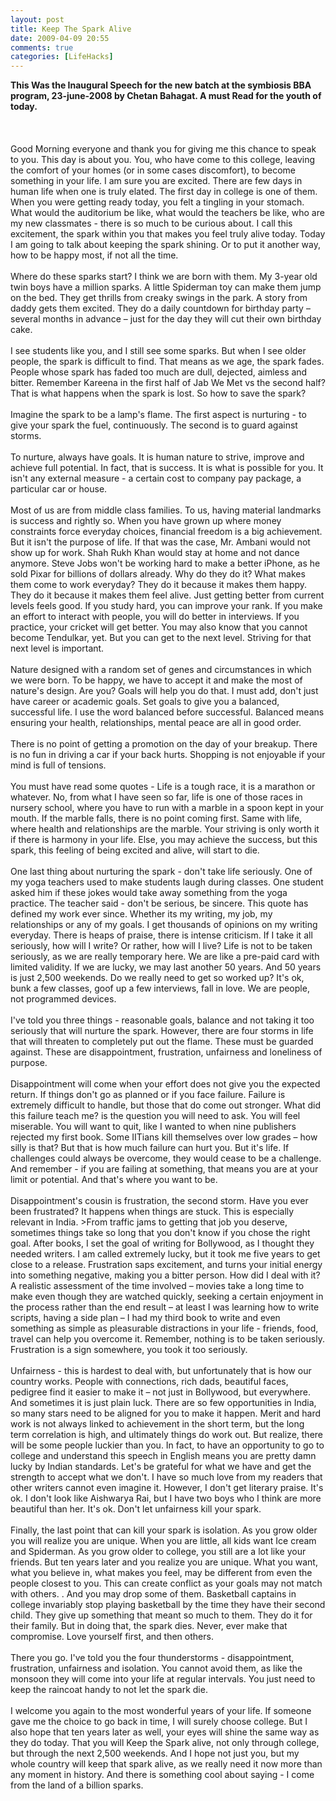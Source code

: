 ```yaml
---
layout: post
title: Keep The Spark Alive
date: 2009-04-09 20:55
comments: true
categories: [LifeHacks]
---
```

<span style="font-weight:bold;">This Was the Inaugural Speech for the new batch at the symbiosis BBA program, 23-june-2008 by Chetan Bahagat. A must Read for the youth of today.</span><br /><br /><br /><br />Good Morning everyone and thank you for giving me this chance to speak to you. This day is about you. You, who have come to this college, leaving the comfort of your homes (or in some cases discomfort), to become something in your life. I am sure you are excited. There are few days in human life when one is truly elated. The first day in college is one of them. When you were getting ready today, you felt a tingling in your stomach. What would the auditorium be like, what would the teachers be like, who are my new classmates - there is so much to be curious about. I call this excitement, the spark within you that makes you feel truly alive today. Today I am going to talk about keeping the spark shining. Or to put it another way, how to be happy most, if not all the time.<br /><br />Where do these sparks start? I think we are born with them. My 3-year old twin boys have a million sparks. A little Spiderman toy can make them jump on the bed. They get thrills from creaky swings in the park. A story from daddy gets them excited. They do a daily countdown for birthday party – several months in advance – just for the day they will cut their own birthday cake.<br /><br />I see students like you, and I still see some sparks. But when I see older people, the spark is difficult to find. That means as we age, the spark fades. People whose spark has faded too much are dull, dejected, aimless and bitter. Remember Kareena in the first half of Jab We Met vs the second half? That is what happens when the spark is lost. So how to save the spark?<br /><br />Imagine the spark to be a lamp's flame. The first aspect is nurturing - to give your spark the fuel, continuously. The second is to guard against storms.<br /><br />To nurture, always have goals. It is human nature to strive, improve and achieve full potential. In fact, that is success. It is what is possible for you. It isn't any external measure - a certain cost to company pay package, a particular car or house.<br /><br />Most of us are from middle class families. To us, having material landmarks is success and rightly so. When you have grown up where money constraints force everyday choices, financial freedom is a big achievement. But it isn't the purpose of life. If that was the case, Mr. Ambani would not show up for work. Shah Rukh Khan would stay at home and not dance anymore. Steve Jobs won't be working hard to make a better iPhone, as he sold Pixar for billions of dollars already. Why do they do it? What makes them come to work everyday? They do it because it makes them happy. They do it because it makes them feel alive. Just getting better from current levels feels good. If you study hard, you can improve your rank. If you make an effort to interact with people, you will do better in interviews. If you practice, your cricket will get better. You may also know that you cannot become Tendulkar, yet. But you can get to the next level. Striving for that next level is important.<br /><br />Nature designed with a random set of genes and circumstances in which we were born. To be happy, we have to accept it and make the most of nature's design. Are you? Goals will help you do that. I must add, don't just have career or academic goals. Set goals to give you a balanced, successful life. I use the word balanced before successful. Balanced means ensuring your health, relationships, mental peace are all in good order.<br /><br />There is no point of getting a promotion on the day of your breakup. There is no fun in driving a car if your back hurts. Shopping is not enjoyable if your mind is full of tensions.<br /><br />You must have read some quotes - Life is a tough race, it is a marathon or whatever. No, from what I have seen so far, life is one of those races in nursery school, where you have to run with a marble in a spoon kept in your mouth. If the marble falls, there is no point coming first. Same with life, where health and relationships are the marble. Your striving is only worth it if there is harmony in your life. Else, you may achieve the success, but this spark, this feeling of being excited and alive, will start to die.<br /><br />One last thing about nurturing the spark - don't take life seriously. One of my yoga teachers used to make students laugh during classes. One student asked him if these jokes would take away something from the yoga practice. The teacher said - don't be serious, be sincere. This quote has defined my work ever since. Whether its my writing, my job, my relationships or any of my goals. I get thousands of opinions on my writing everyday. There is heaps of praise, there is intense criticism. If I take it all seriously, how will I write? Or rather, how will I live? Life is not to be taken seriously, as we are really temporary here. We are like a pre-paid card with limited validity. If we are lucky, we may last another 50 years. And 50 years is just 2,500 weekends. Do we really need to get so worked up? It's ok, bunk a few classes, goof up a few interviews, fall in love. We are people, not programmed devices.<br /><br />I've told you three things - reasonable goals, balance and not taking it too seriously that will nurture the spark. However, there are four storms in life that will threaten to completely put out the flame. These must be guarded against. These are disappointment, frustration, unfairness and loneliness of purpose.<br /><br />Disappointment will come when your effort does not give you the expected return. If things don't go as planned or if you face failure. Failure is extremely difficult to handle, but those that do come out stronger. What did this failure teach me? is the question you will need to ask. You will feel miserable. You will want to quit, like I wanted to when nine publishers rejected my first book. Some IITians kill themselves over low grades – how silly is that? But that is how much failure can hurt you. But it's life. If challenges could always be overcome, they would cease to be a challenge. And remember - if you are failing at something, that means you are at your limit or potential. And that's where you want to be.<br /><br />Disappointment's cousin is frustration, the second storm. Have you ever been frustrated? It happens when things are stuck. This is especially relevant in India. &gt;From traffic jams to getting that job you deserve, sometimes things take so long that you don't know if you chose the right goal. After books, I set the goal of writing for Bollywood, as I thought they needed writers. I am called extremely lucky, but it took me five years to get close to a release. Frustration saps excitement, and turns your initial energy into something negative, making you a bitter person. How did I deal with it? A realistic assessment of the time involved – movies take a long time to make even though they are watched quickly, seeking a certain enjoyment in the process rather than the end result – at least I was learning how to write scripts, having a side plan – I had my third book to write and even something as simple as pleasurable distractions in your life - friends, food, travel can help you overcome it. Remember, nothing is to be taken seriously. Frustration is a sign somewhere, you took it too seriously.<br /><br />Unfairness - this is hardest to deal with, but unfortunately that is how our country works. People with connections, rich dads, beautiful faces, pedigree find it easier to make it – not just in Bollywood, but everywhere. And sometimes it is just plain luck. There are so few opportunities in India, so many stars need to be aligned for you to make it happen. Merit and hard work is not always linked to achievement in the short term, but the long term correlation is high, and ultimately things do work out. But realize, there will be some people luckier than you. In fact, to have an opportunity to go to college and understand this speech in English means you are pretty damn lucky by Indian standards. Let's be grateful for what we have and get the strength to accept what we don't. I have so much love from my readers that other writers cannot even imagine it. However, I don't get literary praise. It's ok. I don't look like Aishwarya Rai, but I have two boys who I think are more beautiful than her. It's ok. Don't let unfairness kill your spark.<br /><br />Finally, the last point that can kill your spark is isolation. As you grow older you will realize you are unique. When you are little, all kids want Ice cream and Spiderman. As you grow older to college, you still are a lot like your friends. But ten years later and you realize you are unique. What you want, what you believe in, what makes you feel, may be different from even the people closest to you. This can create conflict as your goals may not match with others. . And you may drop some of them. Basketball captains in college invariably stop playing basketball by the time they have their second child. They give up something that meant so much to them. They do it for their family. But in doing that, the spark dies. Never, ever make that compromise. Love yourself first, and then others.<br /><br />There you go. I've told you the four thunderstorms - disappointment, frustration, unfairness and isolation. You cannot avoid them, as like the monsoon they will come into your life at regular intervals. You just need to keep the raincoat handy to not let the spark die.<br /><br />I welcome you again to the most wonderful years of your life. If someone gave me the choice to go back in time, I will surely choose college. But I also hope that ten years later as well, your eyes will shine the same way as they do today. That you will Keep the Spark alive, not only through college, but through the next 2,500 weekends. And I hope not just you, but my whole country will keep that spark alive, as we really need it now more than any moment in history. And there is something cool about saying - I come from the land of a billion sparks.<div class="blogger-post-footer"><img width='1' height='1' src='' alt='' /></div>
